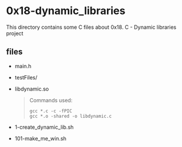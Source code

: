 # 0x18-dynamic_libraries

This directory contains some C files about 0x18. C - Dynamic libraries project

## files

* main.h
* testFiles/
* libdynamic.so

	> Commands used: 
	>	```
	>	gcc *.c -c -fPIC
	>	gcc *.o -shared -o libdynamic.c
	>	```

* 1-create_dynamic_lib.sh
* 101-make_me_win.sh
